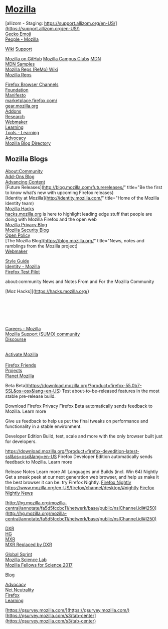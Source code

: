 # [Mozilla](https://www.mozilla.org/)  

[allizom - Staging: https://support.allizom.org/en-US/](https://support.allizom.org/en-US/)  
[Gecko Emoji](http://people.mozilla.org/~jkew/opentype-svg/GeckoEmoji.html)  
[People - Mozilla](http://people.mozilla.org/)  

[Wiki](https://wiki.mozilla.org/Main_Page)
[Support](https://support.mozilla.org/en-US/)

[Mozilla on GitHub](https://github.com/mozilla)
[Mozilla Campus Clubs](https://campus.mozilla.community/)
[MDN](https://developer.mozilla.org/en-US/)  
[MDN Samples](https://mdn-samples.mozilla.org/)  
[Mozilla Reps (ReMo) Wiki](https://wiki.mozilla.org/ReMo)  
[Mozilla Reps](https://reps.mozilla.org/)  


[Firefox Browser Channels](https://www.mozilla.org/en-US/styleguide/identity/firefox/channels/)  
[Foundation](https://www.mozilla.org/en-US/foundation/)  
[Manifesto](https://www.mozilla.org/en-US/about/manifesto/)  
[marketplace.firefox.com/](https://marketplace.firefox.com/)  
[gear.mozilla.org](gear.mozilla.org)  
[Addons](https://addons.mozilla.org/en-US/firefox/)  
[Research](https://research.mozilla.org/)  
[Webmaker](https://webmaker.org/)  
[Learning](https://learning.mozilla.org/en-US/)  
[Tools - Learning](https://learning.mozilla.org/en-US/tools)  
[Advocacy](https://advocacy.mozilla.org/en-US/)  
[Mozilla Blog Directory](https://blog.mozilla.org/press/mozilla-blog-directory/)  

## Mozilla Blogs  
[About:Community](https://blog.mozilla.org/community/)  
[Add-Ons Blog](https://blog.mozilla.org/addons/)  
[Advancing Content](https://blog.mozilla.org/advancingcontent/)  
[Future Releases](http://blog.mozilla.com/futurereleases/" title="Be the first to know what’s new with upcoming Firefox releases)  
[Identity at Mozilla](http://identity.mozilla.com/" title="Home of the Mozilla Identity team)  
[Mozilla Hacks](http://hacks.mozilla.org/)  
[hacks.mozilla.org](http://hacks.mozilla.org/) is here to highlight leading edge stuff that people are doing with Mozilla Firefox and the open web  
[Mozilla Privacy Blog](http://blog.mozilla.com/privacy)  
[Mozilla Security Blog](http://blog.mozilla.com/security/)  
[Open Policy](https://blog.mozilla.org/netpolicy/)  
[The Mozilla Blog](https://blog.mozilla.org/" title="News, notes and ramblings from the Mozilla project)  
[Webmaker](https://blog.webmaker.org/)  


[Style Guide](https://www.mozilla.org/en-US/styleguide/)  
[Identity - Mozilla](http://identity.mozilla.com/)  
[Firefox Test Pilot](https://testpilot.firefox.com/)  

about:community
News and Notes From and For the Mozilla Community
[](https://blog.mozilla.org/community/category/participation/)  


[Moz Hacks]](https://hacks.mozilla.org/)  
[](http://firefox-dev.tools/?easy&tool=all)  
[](https://stackoverflow.com/questions/tagged/firefox-developer-tools)  
[](https://groups.google.com/forum/#!aboutgroup/mozilla.dev.developer-tools)  
[](https://groups.google.com/forum/#!forum/mozilla.dev.developer-tools)  
[](https://devtools-html.github.io/)  
[](https://devtools-html-slack.herokuapp.com/)  
[Careers - Mozilla](https://careers.mozilla.org/)  
[Mozilla Support (SUMO) community](https://blog.mozilla.org/sumo/)  
[Discourse](https://discourse.mozilla-community.org)  
[](https://discourse.mozilla-community.org/)  
[](https://wiki.mozilla.org/Nightly)  

[Activate Mozilla](https://activate.mozilla.community/)  
[](https://wiki.mozilla.org/Participation)  
[Firefox Friends](https://www.mozilla.org/en-US/contribute/friends/)  
[Projects](https://wiki.mozilla.org/Projects)  
[Planet Mozilla](https://planet.mozilla.org/)  


Beta
Beta](https://download.mozilla.org/?product=firefox-55.0b7-SSL&os=osx&lang=en-US)
Test about-to-be-released features in the most stable pre-release build.

Download
Firefox Privacy
Firefox Beta automatically sends feedback to Mozilla. Learn more

Give us feedback to help us put the final tweaks on performance and functionality in a stable environment.



Developer Edition
Build, test, scale and more with the only browser built just for developers.

https://download.mozilla.org/?product=firefox-devedition-latest-ssl&os=osx&lang=en-US
Firefox Developer Edition automatically sends feedback to Mozilla. Learn more

Release Notes Learn more All Languages and Builds (incl. Win 64)
Nightly
Get a sneak peek at our next generation web browser, and help us make it the best browser it can be: try Firefox Nightly.
[Firefox Nightly](nightly.mozilla.org)
https://www.mozilla.org/en-US/firefox/channel/desktop/#nightly
[Firefox Nightly News](https://blog.nightly.mozilla.org/)


[http://hg.mozilla.org/mozilla-central/annotate/fa5d5fccbc11/netwerk/base/public/nsIChannel.idl#l250](http://hg.mozilla.org/mozilla-central/annotate/fa5d5fccbc11/netwerk/base/public/nsIChannel.idl#l250)  

[DXR](https://dxr.mozilla.org/mozilla-central/source/)  
[HG](http://hg.mozilla.org/)  
[MXR](https://mxr.mozilla.org/mozilla-central/source/netwerk/protocol/http/nsHttpAuthCache.cpp#523)  
[MXR Replaced by DXR](https://mxr.mozilla.org/mozilla-central/source/netwerk/protocol/http/nsHttpAuthCache.cpp#523)  


[Global Sprint](https://mozilla.github.io/global-sprint/)  
[Mozilla Science Lab](https://mozilla-science-lab.forms.fm/)  
[Mozilla Fellows for Science 2017](https://mozilla-science-lab.forms.fm/mozilla-fellows-for-science-2017)  

[Blog](https://blog.mozilla.org/)  

[Advocacy](https://advocacy.mozilla.org/en-US/)  
[Net Neutrality](https://advocacy.mozilla.org/en-US/net-neutrality)  
[Firefox](https://www.mozilla.org/en-US/firefox/)  
[Learning](https://learning.mozilla.org/en-US/)  


[https://qsurvey.mozilla.com/](https://qsurvey.mozilla.com/)
[https://qsurvey.mozilla.com/s3/tab-center](https://qsurvey.mozilla.com/s3/tab-center)





